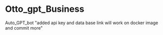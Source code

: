 # Otto_gpt_Business
Auto_GPT_bot
"added api key and data base link will work on docker image and commit more"
